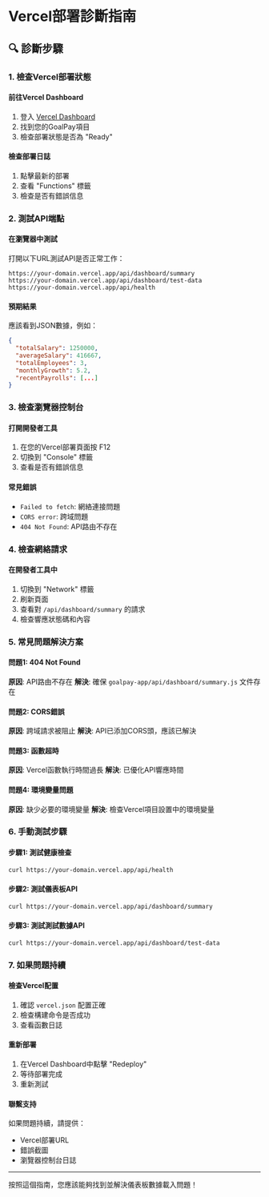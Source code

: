 # Vercel部署診斷指南

## 🔍 診斷步驟

### 1. 檢查Vercel部署狀態

#### 前往Vercel Dashboard
1. 登入 [Vercel Dashboard](https://vercel.com/dashboard)
2. 找到您的GoalPay項目
3. 檢查部署狀態是否為 "Ready"

#### 檢查部署日誌
1. 點擊最新的部署
2. 查看 "Functions" 標籤
3. 檢查是否有錯誤信息

### 2. 測試API端點

#### 在瀏覽器中測試
打開以下URL測試API是否正常工作：

```
https://your-domain.vercel.app/api/dashboard/summary
https://your-domain.vercel.app/api/dashboard/test-data
https://your-domain.vercel.app/api/health
```

#### 預期結果
應該看到JSON數據，例如：
```json
{
  "totalSalary": 1250000,
  "averageSalary": 416667,
  "totalEmployees": 3,
  "monthlyGrowth": 5.2,
  "recentPayrolls": [...]
}
```

### 3. 檢查瀏覽器控制台

#### 打開開發者工具
1. 在您的Vercel部署頁面按 F12
2. 切換到 "Console" 標籤
3. 查看是否有錯誤信息

#### 常見錯誤
- `Failed to fetch`: 網絡連接問題
- `CORS error`: 跨域問題
- `404 Not Found`: API路由不存在

### 4. 檢查網絡請求

#### 在開發者工具中
1. 切換到 "Network" 標籤
2. 刷新頁面
3. 查看對 `/api/dashboard/summary` 的請求
4. 檢查響應狀態碼和內容

### 5. 常見問題解決方案

#### 問題1: 404 Not Found
**原因**: API路由不存在
**解決**: 確保 `goalpay-app/api/dashboard/summary.js` 文件存在

#### 問題2: CORS錯誤
**原因**: 跨域請求被阻止
**解決**: API已添加CORS頭，應該已解決

#### 問題3: 函數超時
**原因**: Vercel函數執行時間過長
**解決**: 已優化API響應時間

#### 問題4: 環境變量問題
**原因**: 缺少必要的環境變量
**解決**: 檢查Vercel項目設置中的環境變量

### 6. 手動測試步驟

#### 步驟1: 測試健康檢查
```bash
curl https://your-domain.vercel.app/api/health
```

#### 步驟2: 測試儀表板API
```bash
curl https://your-domain.vercel.app/api/dashboard/summary
```

#### 步驟3: 測試測試數據API
```bash
curl https://your-domain.vercel.app/api/dashboard/test-data
```

### 7. 如果問題持續

#### 檢查Vercel配置
1. 確認 `vercel.json` 配置正確
2. 檢查構建命令是否成功
3. 查看函數日誌

#### 重新部署
1. 在Vercel Dashboard中點擊 "Redeploy"
2. 等待部署完成
3. 重新測試

#### 聯繫支持
如果問題持續，請提供：
- Vercel部署URL
- 錯誤截圖
- 瀏覽器控制台日誌

---

按照這個指南，您應該能夠找到並解決儀表板數據載入問題！
